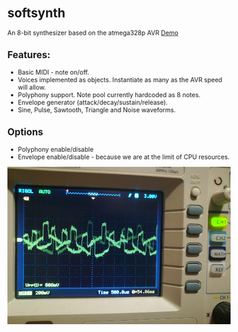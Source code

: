 # softsynth

An 8-bit synthesizer based on the atmega328p AVR [Demo](https://vimeo.com/261564278)

## Features:
* Basic MIDI - note on/off.
* Voices implemented as objects. Instantiate as many as the AVR speed will allow.
* Polyphony support. Note pool currently hardcoded as 8 notes.
* Envelope generator (attack/decay/sustain/release).
* Sine, Pulse, Sawtooth, Triangle and Noise waveforms.
## Options
* Polyphony enable/disable
* Envelope enable/disable - because we are at the limit of CPU resources.

![Output waveform](sounds.png?raw=true "Sound output on oscilloscope")
